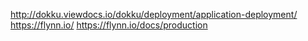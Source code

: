 http://dokku.viewdocs.io/dokku/deployment/application-deployment/
https://flynn.io/
https://flynn.io/docs/production